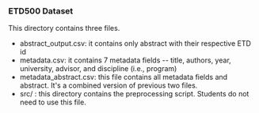 ### ETD500 Dataset

This directory contains three files. 

* abstract_output.csv: it contains only abstract with their respective ETD id
* metadata.csv: it contains 7 metadata fields -- title, authors, year, university, advisor, and discipline (i.e., program)
* metadata_abstract.csv: this file contains all metadata fields and abstract. It's a combined version of previous two files.
* src/ : this directory contains the preprocessing script. Students do not need to use this file.
